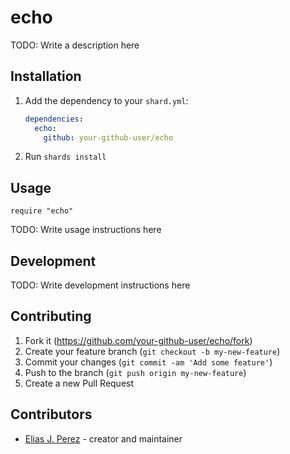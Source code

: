 # echo

TODO: Write a description here

## Installation

1. Add the dependency to your `shard.yml`:

   ```yaml
   dependencies:
     echo:
       github: your-github-user/echo
   ```

2. Run `shards install`

## Usage

```crystal
require "echo"
```

TODO: Write usage instructions here

## Development

TODO: Write development instructions here

## Contributing

1. Fork it (<https://github.com/your-github-user/echo/fork>)
2. Create your feature branch (`git checkout -b my-new-feature`)
3. Commit your changes (`git commit -am 'Add some feature'`)
4. Push to the branch (`git push origin my-new-feature`)
5. Create a new Pull Request

## Contributors

- [Elias J. Perez](https://github.com/your-github-user) - creator and maintainer

